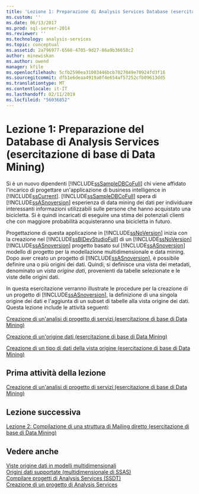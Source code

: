 ```yaml
---
title: 'Lezione 1: Preparazione di Analysis Services Database (esercitazione di base di Data Mining) | Microsoft Docs'
ms.custom: ''
ms.date: 06/13/2017
ms.prod: sql-server-2014
ms.reviewer: ''
ms.technology: analysis-services
ms.topic: conceptual
ms.assetid: 2a796977-6568-4705-9d27-86a9b36658c2
author: minewiskan
ms.author: owend
manager: kfile
ms.openlocfilehash: 5cfb2590ea31003446bcb7027049e70924fd3f16
ms.sourcegitcommit: dfb1e6deaa4919a0f4e654af57252cfb09613dd5
ms.translationtype: MT
ms.contentlocale: it-IT
ms.lasthandoff: 02/11/2019
ms.locfileid: "56036852"
---
```

# <a name="lesson-1-preparing-the-analysis-services-database-basic-data-mining-tutorial"></a>Lezione 1: Preparazione del Database di Analysis Services (esercitazione di base di Data Mining)
  Si è un nuovo dipendenti [!INCLUDE[ssSampleDBCoFull](../includes/sssampledbcofull-md.md)] chi viene affidato l'incarico di progettare un'applicazione di business intelligence in [!INCLUDE[ssCurrent](../includes/sscurrent-md.md)]. [!INCLUDE[ssSampleDBCoFull](../includes/sssampledbcofull-md.md)] spera di [!INCLUDE[ssASnoversion](../includes/ssasnoversion-md.md)] esperienza di data mining dei dati per individuare interessanti informazioni utilizzabili sulle persone che hanno acquistato una bicicletta. Si è quindi incaricati di eseguire una stima dei potenziali clienti che con maggiore probabilità acquisteranno una bicicletta in futuro.  
  
 Progettazione di questa applicazione in [!INCLUDE[ssNoVersion](../includes/ssnoversion-md.md)] inizia con la creazione nel [!INCLUDE[ssBIDevStudioFull](../includes/ssbidevstudiofull-md.md)] di un [!INCLUDE[ssNoVersion](../includes/ssnoversion-md.md)] [!INCLUDE[ssASnoversion](../includes/ssasnoversion-md.md)] progetto basato sul [!INCLUDE[ssASnoversion](../includes/ssasnoversion-md.md)] modello di progetto per la modellazione multidimensionale e data mining. Dopo aver creato un progetto di [!INCLUDE[ssASnoversion](../includes/ssasnoversion-md.md)], è possibile definire una o più origini dei dati. Quindi, si definisce una vista dei metadati, denominato un *vista origine dati*, provenienti da tabelle selezionate e le viste delle origini dati.  
  
 In questa esercitazione verranno illustrate le procedure per la creazione di un progetto di [!INCLUDE[ssASnoversion](../includes/ssasnoversion-md.md)], la definizione di una singola origine dei dati e l'aggiunta di un subset di tabelle alla vista origine dei dati. Questa lezione include le attività seguenti:  
  
 [Creazione di un'analisi di progetto di servizi &#40;esercitazione di base di Data Mining&#41;](../../2014/tutorials/creating-an-analysis-services-project-basic-data-mining-tutorial.md)  
  
 [Creazione di un'origine dati &#40;esercitazione di base di Data Mining&#41;](../../2014/tutorials/creating-a-data-source-basic-data-mining-tutorial.md)  
  
 [Creazione di un tipo di dati della vista origine &#40;esercitazione di base di Data Mining&#41;](../../2014/tutorials/creating-a-data-source-view-basic-data-mining-tutorial.md)  
  
## <a name="first-task-in-lesson"></a>Prima attività della lezione  
 [Creazione di un'analisi di progetto di servizi &#40;esercitazione di base di Data Mining&#41;](../../2014/tutorials/creating-an-analysis-services-project-basic-data-mining-tutorial.md)  
  
## <a name="next-lesson"></a>Lezione successiva  
 [Lezione 2: Compilazione di una struttura di Mailing diretto &#40;esercitazione di base di Data Mining&#41;](../../2014/tutorials/lesson-2-building-a-targeted-mailing-structure-basic-data-mining-tutorial.md)  
  
## <a name="see-also"></a>Vedere anche  
 [Viste origine dati in modelli multidimensionali](../analysis-services/multidimensional-models/data-source-views-in-multidimensional-models.md)   
 [Origini dati supportate &#40;multidimensionale di SSAS&#41;](../analysis-services/multidimensional-models/supported-data-sources-ssas-multidimensional.md)   
 [Compilare progetti di Analysis Services &#40;SSDT&#41;](../analysis-services/multidimensional-models/build-analysis-services-projects-ssdt.md)   
 [Creazione di un progetto di Analysis Services](../analysis-services/lesson-1-1-creating-an-analysis-services-project.md)  
  
  
